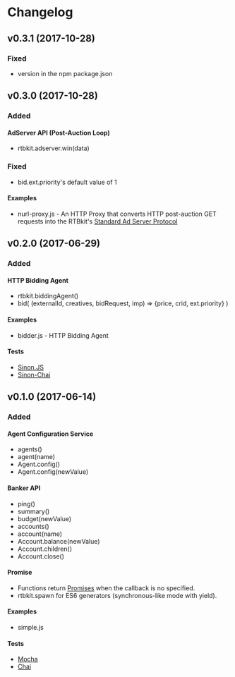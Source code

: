 
# Changelog

## v0.3.1 (2017-10-28)  
### Fixed
* version in the npm package.json


## v0.3.0 (2017-10-28)  
### Added
#### AdServer API (Post-Auction Loop)
* rtbkit.adserver.win(data)

### Fixed
* bid.ext.priority's default value of 1

#### Examples
* nurl-proxy.js - An HTTP Proxy that converts HTTP post-auction GET requests into the RTBkit's [Standard Ad Server Protocol]


## v0.2.0 (2017-06-29)  
### Added
#### HTTP Bidding Agent
* rtbkit.biddingAgent()
* bid( (externalId, creatives, bidRequest, imp) => {price, crid, ext.priority} )

#### Examples
* bidder.js - HTTP Bidding Agent

#### Tests
* [Sinon.JS]
* [Sinon-Chai]

## v0.1.0 (2017-06-14)  
### Added
#### Agent Configuration Service
* agents()
* agent(name)
* Agent.config()
* Agent.config(newValue)

#### Banker API
* ping()
* summary()
* budget(newValue)
* accounts()
* account(name)
* Account.balance(newValue)
* Account.children()
* Account.close()

#### Promise
* Functions return [Promises] when the callback is no specified.
* rtbkit.spawn for ES6 generators (synchronous-like mode with yield).

#### Examples
* simple.js

#### Tests
* [Mocha]
* [Chai]


[Promises]: https://developer.mozilla.org/en/docs/Web/JavaScript/Reference/Global_Objects/Promise
[Mocha]: https://mochajs.org/
[Chai]: http://chaijs.com/
[Sinon.JS]: http://sinonjs.org/
[Sinon-Chai]: https://github.com/domenic/sinon-chai
[Standard Ad Server Protocol]: https://github.com/rtbkit/rtbkit/wiki/Standard-Ad-Server-Protocol